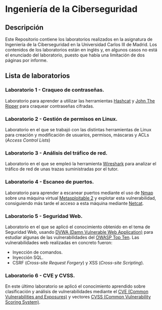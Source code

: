 # Ingeniería de la Ciberseguridad
## Descripción
Este Repositorio contiene los laboratorios realizados en la asignatura de Ingeniería de la Ciberseguridad en la Universidad Carlos III de Madrid.
Los contenidos de los laboratorios están en inglés y, en algunos casos no está el enunciado del laboratorio, puesto que había una limitación de dos páginas por informe.
## Lista de laboratorios
### Laboratorio 1 - Craqueo de contraseñas.
Laboratorio para aprender a utilizar las herramientas [Hashcat](https://hashcat.net/hashcat/) y [John The Ripper](https://www.openwall.com/john/) para craquear contraseñas cifradas.
### Laboratorio 2 - Gestión de permisos en Linux.
Laboratorio en el que se trabajó con las distintas herramientas de Linux para creación y modificación de usuarios, permisos, máscaras y ACLs (*Access Control Lists*)
### Laboratorio 3 - Análisis del tráfico de red.
Laboratorio en el que se empleó la herramienta [Wireshark](https://www.wireshark.org/) para analizar el tráfico de red de unas trazas suministradas por el tutor.
### Laboratorio 4 - Escaneo de puertos.
Laboratorio para aprender a escanear puertos mediante el uso de [Nmap](https://nmap.org/) sobre una máquina virtual [Metasploitable 2](https://docs.rapid7.com/metasploit/metasploitable-2/) y explotar esta vulnerabilidad, consiguiendo más tarde el acceso a esta máquina mediante [Netcat](https://netcat.sourceforge.net/).
### Laboratorio 5 - Seguridad Web.
Laboratorio en el que se aplicó el conocimiento obtenido en el tema de Seguridad Web, usando [DVWA (Damn Vulnerable Web Application)](https://github.com/digininja/DVWA) para estudiar algunas de las vulnerabilidades del [OWASP Top Ten](https://owasp.org/www-project-top-ten/). Las vulnerabilidades web realizadas en concreto fueron:
- Inyección de comandos.
- Inyección SQL.
- CSRF (*Cross-site Request Forgery*) y XSS (*Cross-site Scripting*).
### Laboratorio 6 - CVE y CVSS.
En este último laboratorio se aplicó el conocimiento aprendido sobre clasificación y análisis de vulnerabilidades mediante el [CVE (Common Vulnerabilities and Exposures)](https://www.cve.org/) y vectores [CVSS (Common Vulnerability Scoring System)](https://www.first.org/cvss/v3.1/user-guide).
